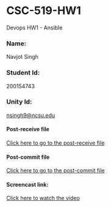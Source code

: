 # CSC-519-HW1
Devops HW1 - Ansible

### Name:                                                          
Navjot Singh 

### Student Id:
200154743
### Unity Id: 
nsingh9@ncsu.edu


#### Post-receive file
[Click here to go to the post-receive file](https://github.ncsu.edu/nsingh9/CSC-519-HW0/blob/master/post-receive)

#### Post-commit file
[Click here to go to the post-commit file](https://github.ncsu.edu/nsingh9/CSC-519-HW0/blob/master/post-commit)


#### Screencast link:
[Click here to watch the video](https://www.youtube.com/watch?v=BRO5zzdeZoM)  

